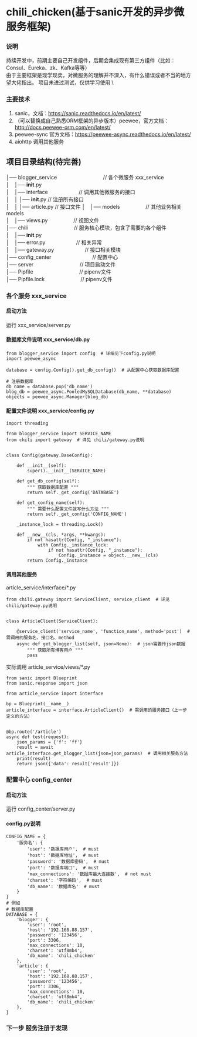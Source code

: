 # chili_chicken(基于sanic开发的异步微服务框架)
### 说明
持续开发中，前期主要自己开发组件，后期会集成现有第三方组件（比如：Consul、Eureka、zk、Kafka等等） \
由于主要框架是现学现卖，对微服务的理解并不深入，有什么错误或者不当的地方望大佬指出。
项目未进过测试，仅供学习使用 \
### 主要技术
1. sanic，文档：https://sanic.readthedocs.io/en/latest/
2. （可以替换成自己熟悉ORM框架的异步版本）peewee，官方文档：http://docs.peewee-orm.com/en/latest/
3. peewee-sync 官方文档：https://peewee-async.readthedocs.io/en/latest/
4. aiohttp 调用其他服务
## 项目目录结构(待完善)
│── blogger_service　　　　　　　　　// 各个微服务  xxx_service \
│　│──  __init__.py                                  \
│　│──  interface　　　　　　// 调用其他微服务的接口 \
│　│  │── __init__.py      // 注册所有接口  \
│　│  │── article.py      // 接口文件
│　│──  models　　　　　// 其他业务相关models \
│　│──  views.py　　　　　// 视图文件 \
│── chili　　　　　　　　　// 服务核心模块，包含了需要的各个组件 \
│　│──  __init__.py                                  \
│　│──  error.py　　　　　　// 相关异常 \
│　│──  gateway.py　　　　　　// 接口相关模块 \
│── config_center　　　　　　　　// 配置中心 \
│── server　　　　　　　　　// 项目启动文件 \
│── Pipfile　　　　　　　　　// pipenv文件 \
│── Pipfile.lock　　　　　　　// pipenv文件

### 各个服务  xxx_service
#### 启动方法
运行 xxx_service/server.py
#### 数据库文件说明 xxx_service/db.py
```cython
from blogger_service import config  # 详细见下config.py说明
import peewee_async

database = config.Config().get_db_config()  # 从配置中心获取数据库配置

# 注册数据库
db_name = database.pop('db_name')
blog_db = peewee_async.PooledMySQLDatabase(db_name, **database)
objects = peewee_async.Manager(blog_db)
```
#### 配置文件说明 xxx_service/config.py
```cython
import threading

from blogger_service import SERVICE_NAME
from chili import gateway  # 详见 chili/gateway.py说明


class Config(gateway.BaseConfig):

    def __init__(self):
        super().__init__(SERVICE_NAME)

    def get_db_config(self):
        """ 获取数据库配置 """
        return self._get_config('DATABASE')
    
    def get_config_name(self):
        """ 需要什么配置文件就写什么方法 """
        return self._get_config('CONFIG_NAME')
    
    _instance_lock = threading.Lock()

    def __new__(cls, *args, **kwargs):
        if not hasattr(Config, "_instance"):
            with Config._instance_lock:
                if not hasattr(Config, "_instance"):
                    Config._instance = object.__new__(cls)
        return Config._instance
```
#### 调用其他服务  
article_service/interface/*.py
```cython
from chili.gateway import ServiceClient, service_client  # 详见 chili/gateway.py说明


class ArticleClient(ServiceClient):

    @service_client('service_name', 'function_name', method='post')  # 需调用的服务名、接口名、method
    async def get_blogger_list(self, json=None):  # json需要传json数据
        """ 获取所有博客用户 """
        pass
```
实际调用 article_service/views/*.py
```cython
from sanic import Blueprint
from sanic.response import json

from article_service import interface

bp = Blueprint(__name__)
article_interface = interface.ArticleClient()  # 需调用的服务接口（上一步定义的方法）


@bp.route('/article')
async def test(request):
    json_params = {'f': 'ff'}
    result = await article_interface.get_blogger_list(json=json_params)  # 调用相关服务方法
    print(result)
    return json({'data': result['result']})
```


### 配置中心 config_center
#### 启动方法
运行 config_center/server.py
#### config.py说明
```cython
CONFIG_NAME = {
    '服务名': {
        'user': '数据库用户',  # must
        'host': '数据库地址',  # must
        'password': '数据库密码',  # must
        'port': '数据库端口',  # must
        'max_connections': '数据库最大连接数',  # not must
        'charset': '字符编码',  # must
        'db_name': '数据库名'  # must
    }
}
# 例如
# 数据库配置
DATABASE = {
    'blogger': {
        'user': 'root',
        'host': '192.168.88.157',
        'password': '123456',
        'port': 3306,
        'max_connections': 10,
        'charset': 'utf8mb4',
        'db_name': 'chili_chicken'
    },
    'article': {
        'user': 'root',
        'host': '192.168.88.157',
        'password': '123456',
        'port': 3306,
        'max_connections': 10,
        'charset': 'utf8mb4',
        'db_name': 'chili_chicken'
    },
}
```
### 下一步 服务注册于发现